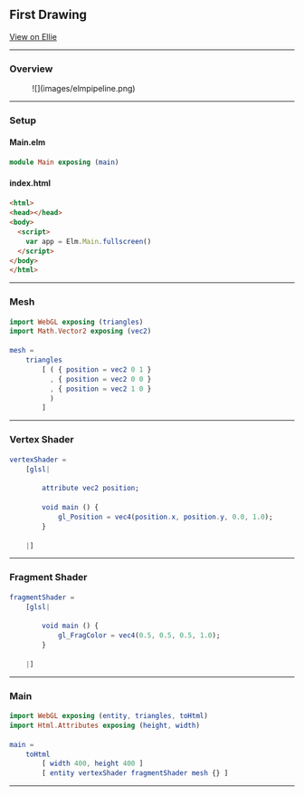 ## First Drawing

[View on Ellie](https://ellie-app.com/5YkQwmqbRa1/3)

---


### Overview

<figure class="stretch">
![](images/elmpipeline.png)
</figure>

---


### Setup

#### Main.elm

```elm
module Main exposing (main)
```

#### index.html

```html
<html>
<head></head>
<body>
  <script>
    var app = Elm.Main.fullscreen()
  </script>
</body>
</html>
```

---


### Mesh

```elm
import WebGL exposing (triangles)
import Math.Vector2 exposing (vec2)

mesh =
    triangles
        [ ( { position = vec2 0 1 }
          , { position = vec2 0 0 }
          , { position = vec2 1 0 }
          )
        ]
```

---


### Vertex Shader

```elm
vertexShader =
    [glsl|

        attribute vec2 position;

        void main () {
            gl_Position = vec4(position.x, position.y, 0.0, 1.0);
        }

    |]
```

---


### Fragment Shader

```elm
fragmentShader =
    [glsl|

        void main () {
            gl_FragColor = vec4(0.5, 0.5, 0.5, 1.0);
        }

    |]
```

---


### Main

```elm
import WebGL exposing (entity, triangles, toHtml)
import Html.Attributes exposing (height, width)

main =
    toHtml
        [ width 400, height 400 ]
        [ entity vertexShader fragmentShader mesh {} ]
```

---

<div class="demo" id="elm-setup"></div>
